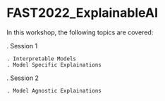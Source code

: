 # FAST2022_ExplainableAI

In this workshop, the following topics are covered:

  . Session 1
 
    . Interpretable Models
    . Model Specific Explainations
 
  . Session 2
 
    . Model Agnostic Explainations
